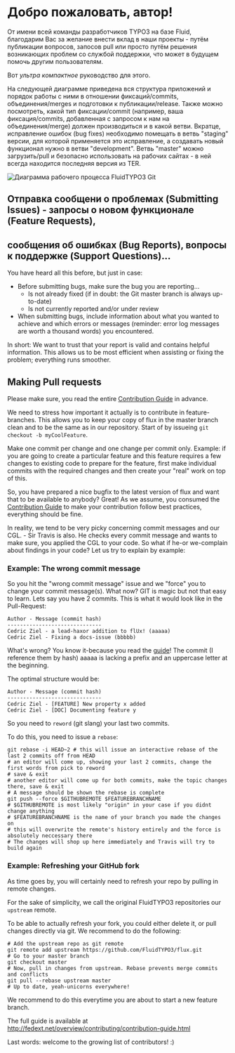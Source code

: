 Добро пожаловать, автор!
========================

От имени всей команды разработчиков TYPO3 на базе Fluid, благодарим Вас за желание внести вклад в наши проекты - путём
публикации вопросов, запосов pull или просто путём решения возникающих проблем со службой поддержки,
что может в будущем помочь другим пользователям.

Вот *ультра компактное* руководство для этого.

На следующей диаграмме приведена вся структура приложений и порядок работы с ними в отношении фиксаций/commits,
объединения/merges и подготовки к публикации/release. Также можно посмотреть, какой тип фиксации/commit (например,
ваша фиксация/commits, добавленная с запросом к нам на объединения/merge) должен производиться и в какой ветви. Вкратце,
исправление ошибок (bug fixes) необходимо помещать в ветвь "staging" версии, для которой применяется это исправление,
а создавать новый функционал нужно в ветви "development". Ветвь "master" можно загрузить/pull и безопасно использовать на
рабочих сайтах - в ней всегда находится последняя версия из TER.

![Диаграмма рабочего процесса FluidTYPO3 Git](Images/GitFlowDiagram.png)

## Отправка сообщени о проблемах (Submitting Issues) - запросы о новом функционале (Feature Requests),
## сообщения об ошибках (Bug Reports), вопросы к поддержке (Support Questions)...

You have heard all this before, but just in case:

* Before submitting bugs, make sure the bug you are reporting...
  - Is not already fixed (if in doubt: the Git master branch is always up-to-date)
  - Is not currently reported and/or under review
* When submitting bugs, include information about what you wanted to achieve and which errors
  or messages (reminder: error log messages are worth a thousand words) you encountered.

In short: We want to trust that your report is valid and contains helpful information. This
allows us to be most efficient when assisting or fixing the problem; everything runs smoother.

## Making Pull requests

Please make sure, you read the entire [Contribution Guide][contributionGuide] in advance.

We need to stress how important it actually is to contribute in feature-branches. This allows
you to keep your copy of flux in the master branch clean and to be the same as in our repository.
Start of by issueing ``git checkout -b myCoolFeature``.

Make one commit per change and one change per commit only. Example: if you are going to create
a particular feature and this feature requires a few changes to existing code to prepare for
the feature, first make individual commits with the required changes and then create your
"real" work on top of this.

So, you have prepared a nice bugfix to the latest version of flux and want that to be available
to anybody? Great! As we assume, you consumed the [Contribution Guide][contributionGuide]
to make your contribution follow best practices, everything should be fine.

In reality, we tend to be very picky concerning commit messages and our CGL. - Sir Travis
is also. He checks every commit message and wants to make sure, you applied the CGL to your
code. So what if he-or we-complain about findings in your code? Let us try to explain by
example:

### Example: The wrong commit message

So you hit the "wrong commit message" issue and we "force" you to change your commit
message(s). What now? GIT is magic but not that easy to learn. Lets say you have 2 commits.
This is what it would look like in the Pull-Request:

```
Author - Message (commit hash)
------------------------------
Cedric Ziel - a lead-haxor addition to flUx! (aaaaa)
Cedric Ziel - Fixing a docs-issue (bbbbb)
```

What's wrong? You know it-because you read the [guide][contributionGuide]! The commit
(I reference them by hash) aaaaa is lacking a prefix and an uppercase letter at the
beginning.

The optimal structure would be:

```
Author - Message (commit hash)
------------------------------
Cedric Ziel - [FEATURE] New property x added
Cedric Ziel - [DOC] Documenting feature y
```

So you need to ``reword`` (git slang) your last two commits.

To do this, you need to issue a ``rebase``:
```
git rebase -i HEAD~2 # this will issue an interactive rebase of the last 2 commits off from HEAD
# an editor will come up, showing your last 2 commits, change the first words from pick to reword
# save & exit
# another editor will come up for both commits, make the topic changes there, save & exit
# A message should be shown the rebase is complete
git push --force $GITHUBREMOTE $FEATUREBRANCHNAME
# $GITHUBREMOTE is most likely "origin" in your case if you didnt change anything
# $FEATUREBRANCHNAME is the name of your branch you made the changes on
# this will overwrite the remote's history entirely and the force is absolutely neccessary there
# The changes will shop up here immediately and Travis will try to build again
```

### Example: Refreshing your GitHub fork

As time goes by, you will certainly need to refresh your repo by pulling in remote changes.

For the sake of simplicity, we call the original FluidTYPO3 repositories our ``upstream`` remote.

To be able to actually refresh your fork, you could either delete it, or pull changes directly via
git. We recommend to do the following:

```
# Add the upstream repo as git remote
git remote add upstream https://github.com/FluidTYPO3/flux.git
# Go to your master branch
git checkout master
# Now, pull in changes from upstream. Rebase prevents merge commits and conflicts
git pull --rebase upstream master
# Up to date, yeah-unicorns everywhere!
```

We recommend to do this everytime you are about to start a new feature branch.

The full guide is available at http://fedext.net/overview/contributing/contribution-guide.html

Last words: welcome to the growing list of contributors! :)

[contributionGuide]: https://github.com/FluidTYPO3/flux.git "FluidTYPO3 contribution guide"
[pomodoro]: http://www.pomodorotechnique.com/ "The Pomodory Technique"
